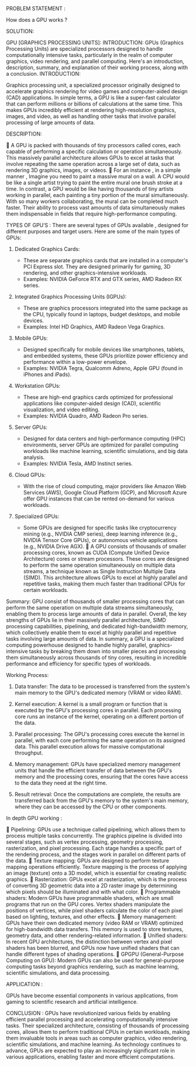 PROBLEM STATEMENT :

How does a GPU works ?

SOLUTION:

GPU [GRAPHICS PROCESSING UNITS]:
INTRODUCTION:
GPUs (Graphics Processing Units) are specialized processors designed to handle computationally intensive tasks, particularly in the realm of computer graphics, video rendering, and parallel computing. Here's an introduction, description, summary, and explanation of their working process, along with a conclusion.
INTRODUCTION:

Graphics processing unit, a specialized processor originally designed to accelerate graphics rendering for video games and computer-aided design (CAD) applications. In simple terms, a GPU is like a super-fast calculator that can perform millions or billions of calculations at the same time. This makes GPUs incredibly efficient at rendering high-resolution graphics, images, and video, as well as handling other tasks that involve parallel processing of large amounts of data.

DESCRIPTION:

     A GPU is packed with thousands of tiny processors called cores, each capable of performing a specific calculation or operation simultaneously. This massively parallel architecture allows GPUs to excel at tasks that involve
repeating the same operation across a large set of data, such as rendering 3D graphics, images, or videos.
     For an instance , in a simple manner , 
Imagine you need to paint a massive mural on a wall. A CPU would be like a single artist trying to paint the entire mural one brush stroke at a time. In contrast, a GPU would be like having thousands of tiny artists working in parallel, each painting a tiny portion of the mural simultaneously. With so many workers collaborating, the mural can be completed much faster.
Their ability to process vast amounts of data simultaneously makes them indispensable in fields that require high-performance computing.

TYPES OF GPU’S :
There are several types of GPUs available , designed for different purposes and target users. Here are some of the main types of GPUs:

1. Dedicated Graphics Cards:
   - These are separate graphics cards that are installed in a computer's PCI Express slot. They are designed primarily for gaming, 3D rendering, and other graphics-intensive workloads.
   - Examples: NVIDIA GeForce RTX and GTX series, AMD Radeon RX series.

2. Integrated Graphics Processing Units (IGPUs):
   - These are graphics processors integrated into the same package as the CPU, typically found in laptops, budget desktops, and mobile devices.
   - Examples: Intel HD Graphics, AMD Radeon Vega Graphics.

3. Mobile GPUs:
   - Designed specifically for mobile devices like smartphones, tablets, and embedded systems, these GPUs prioritize power efficiency and performance within a low-power envelope.
   - Examples: NVIDIA Tegra, Qualcomm Adreno, Apple GPU (found in iPhones and iPads).

4. Workstation GPUs:
   - These are high-end graphics cards optimized for professional applications like computer-aided design (CAD), scientific visualization, and video editing.
   - Examples: NVIDIA Quadro, AMD Radeon Pro series.

5. Server GPUs:
   - Designed for data centers and high-performance computing (HPC) environments, server GPUs are optimized for parallel computing workloads like machine learning, scientific simulations, and big data analysis.
   - Examples: NVIDIA Tesla, AMD Instinct series.

6. Cloud GPUs:
   - With the rise of cloud computing, major providers like Amazon Web Services (AWS), Google Cloud Platform (GCP), and Microsoft Azure offer GPU instances that can be rented on-demand for various workloads.

7. Specialized GPUs:
   - Some GPUs are designed for specific tasks like cryptocurrency mining (e.g., NVIDIA CMP series), deep learning inference (e.g., NVIDIA Tensor Core GPUs), or autonomous vehicle applications (e.g., NVIDIA Drive AGX).
  A GPU consists of thousands of smaller processing cores, known as CUDA (Compute Unified Device Architecture) cores or stream processors. These cores are designed to perform the    same operation simultaneously on multiple data streams, a technique known as Single Instruction Multiple Data (SIMD). This architecture allows GPUs to excel at highly parallel and repetitive tasks, making them much faster than traditional CPUs for certain workloads.

Summary:
          GPU consist of thousands of smaller processing cores that can perform the same operation on multiple data streams simultaneously, enabling them to process large amounts of data in parallel. Overall, the key strengths of GPUs lie in their massively parallel architecture, SIMD processing capabilities, pipelining, and dedicated high-bandwidth memory, which collectively enable them to excel at highly parallel and repetitive tasks involving large amounts of data.
          In summary, a GPU is a specialized computing powerhouse designed to handle highly parallel, graphics-intensive tasks by breaking them down into smaller pieces and processing them simultaneously across thousands of tiny cores, resulting in incredible performance and efficiency for specific types of workloads.

Working Process:

1. Data transfer: The data to be processed is transferred from the system's main memory to the GPU's dedicated memory (VRAM or video RAM).

2. Kernel execution: A kernel is a small program or function that is executed by the GPU's processing cores in parallel. Each processing core runs an instance of the kernel, operating on a different portion of the data.

3. Parallel processing: The GPU's processing cores execute the kernel in parallel, with each core performing the same operation on its assigned data. This parallel execution allows for massive computational throughput.

4. Memory management: GPUs have specialized memory management units that handle the efficient transfer of data between the GPU's memory and the processing cores, ensuring that the cores have access to the data they need at the right time.

5. Result retrieval: Once the computations are complete, the results are transferred back from the GPU's memory to the system's main memory, where they can be accessed by the CPU or other components.

In depth GPU working :

  Pipelining: GPUs use a technique called pipelining, which allows them to process multiple tasks concurrently. The graphics pipeline is divided into several stages, such as vertex processing, geometry processing, rasterization, and pixel processing. Each stage handles a specific part of the rendering process, and the stages work in parallel on different parts of the data.
 Texture mapping: GPUs are designed to perform texture mapping operations efficiently. Texture mapping is the process of applying an image (texture) onto a 3D model, which is essential for creating realistic graphics.
 Rasterization: GPUs excel at rasterization, which is the process of converting 3D geometric data into a 2D raster image by determining which pixels should be illuminated and with what color.
 Programmable shaders: Modern GPUs have programmable shaders, which are small programs that run on the GPU cores. Vertex shaders manipulate the positions of vertices, while pixel shaders calculate the color of each pixel based on lighting, textures, and other effects.
 Memory management: GPUs have their own dedicated memory (video RAM or VRAM) optimized for high-bandwidth data transfers. This memory is used to store textures, geometry data, and other rendering-related information.
 Unified shaders: In recent GPU architectures, the distinction between vertex and pixel shaders has been blurred, and GPUs now have unified shaders that can handle different types of shading operations.
 GPGPU (General-Purpose Computing on GPU): Modern GPUs can also be used for general-purpose computing tasks beyond graphics rendering, such as machine learning, scientific simulations, and data processing.

APPLICATION :

GPUs have become essential components in various applications, from gaming to scientific research and artificial intelligence.

CONCLUSION :
GPUs have revolutionized various fields by enabling efficient parallel processing and accelerating computationally intensive tasks. Their specialized architecture, consisting of thousands of processing cores, allows them to perform traditional CPUs in certain workloads, making them invaluable tools in areas such as computer graphics, video rendering, scientific simulations, and machine learning. As technology continues to advance, GPUs are expected to play an increasingly significant role in various applications, enabling faster and more efficient computations.
